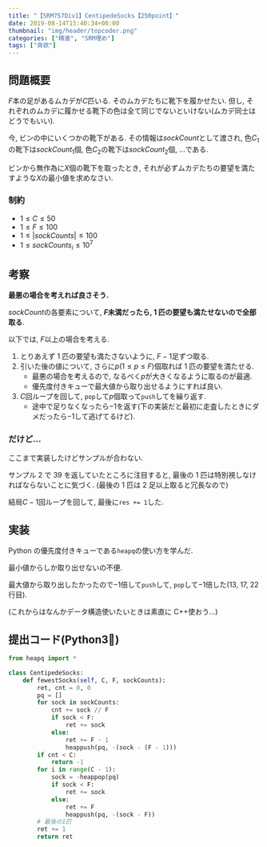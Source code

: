 ```yaml
---
title: "【SRM757Div1】CentipedeSocks【250point】"
date: 2019-08-14T15:40:34+08:00
thumbnail: "img/header/topcoder.png"
categories: ["精進", "SRM埋め"]
tags: ["貪欲"]
---
```


## 問題概要

$F$本の足があるムカデが$C$匹いる. そのムカデたちに靴下を履かせたい. 但し, それぞれのムカデに履かせる靴下の色は全て同じでないといけない(ムカデ同士はどうでもいい).

今, ビンの中にいくつかの靴下がある. その情報は$sockCount$として渡され, 色$C_1$の靴下は$sockCount_1$個, 色$C_2$の靴下は$sockCount_2$個, ...である.

ビンから無作為に$X$個の靴下を取ったとき, それが必ずムカデたちの要望を満たすような$X$の最小値を求めなさい.

### 制約

- $1 \leq C \leq 50$
- $1 \leq F \leq 100$
- $1 \leq |sockCounts| \leq 100$
- $1 \leq sockCounts_i \leq 10^7$

## 考察

**最悪の場合を考えれば良さそう.**

$sockCount$の各要素について, **$F$未満だったら, 1 匹の要望も満たせないので全部取る**.

以下では, $F$以上の場合を考える.

1. とりあえず 1 匹の要望も満たさないように, $F - 1$足ずつ取る.
1. 引いた後の値について, さらに$p$($1 \leq p \leq F$)個取れば 1 匹の要望を満たせる.
   - 最悪の場合を考えるので, なるべく$p$が大きくなるように取るのが最適.
   - 優先度付きキューで最大値から取り出せるようにすれば良い.
1. $C$回ループを回して, `pop`して$p$個取って`push`してを繰り返す.
   - 途中で足りなくなったら$-1$を返す(下の実装だと最初に走査したときにダメだったら$-1$して逃げてるけど).

### だけど...

ここまで実装したけどサンプルが合わない.

サンプル 2 で 39 を返していたところに注目すると, 最後の 1 匹は特別視しなければならないことに気づく.
(最後の 1 匹は 2 足以上取ると冗長なので)

結局$C - 1$回ループを回して, 最後に`res += 1`した.

## 実装

Python の優先度付きキューである`heapq`の使い方を学んだ.

最小値からしか取り出せないの不便.

最大値から取り出したかったので$-1$倍して`push`して, `pop`して$-1$倍した(13, 17, 22 行目).

(これからはなんかデータ構造使いたいときは素直に C++使おう...)

## 提出コード(Python3:snake:)

```python
from heapq import *

class CentipedeSocks:
    def fewestSocks(self, C, F, sockCounts):
        ret, cnt = 0, 0
        pq = []
        for sock in sockCounts:
            cnt += sock // F
            if sock < F:
                ret += sock
            else:
                ret += F - 1
                heappush(pq, -(sock - (F - 1)))
        if cnt < C:
            return -1
        for i in range(C - 1):
            sock = -heappop(pq)
            if sock < F:
                ret += sock
            else:
                ret += F
                heappush(pq, -(sock - F))
        # 最後の1匹
        ret += 1
        return ret
```

